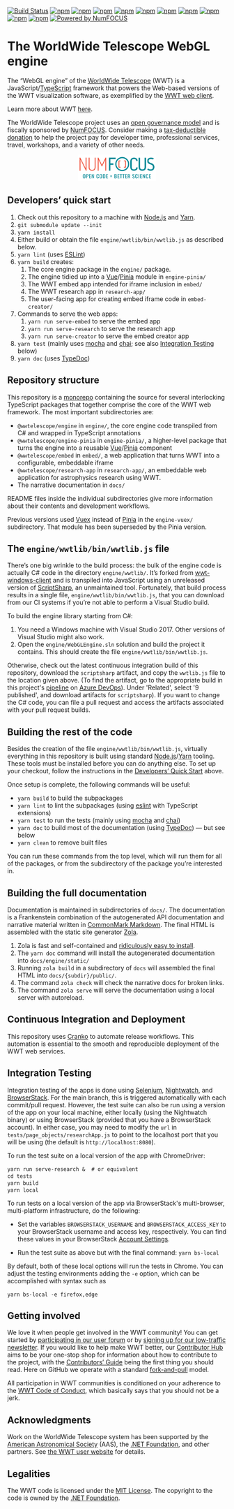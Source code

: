 [![Build Status](https://dev.azure.com/aasworldwidetelescope/WWT/_apis/build/status/WorldWideTelescope.wwt-webgl-engine?branchName=cranko)](https://dev.azure.com/aasworldwidetelescope/WWT/_build/latest?definitionId=21&branchName=cranko)
[![npm](https://img.shields.io/npm/v/@wwtelescope/astro?label=@wwtelescope/astro)](https://www.npmjs.com/package/@wwtelescope/astro)
[![npm](https://img.shields.io/npm/v/@wwtelescope/embed?label=@wwtelescope/embed)](https://www.npmjs.com/package/@wwtelescope/embed)
[![npm](https://img.shields.io/npm/v/@wwtelescope/embed-common?label=@wwtelescope/embed-common)](https://www.npmjs.com/package/@wwtelescope/embed-common)
[![npm](https://img.shields.io/npm/v/@wwtelescope/embed-creator?label=@wwtelescope/embed-creator)](https://www.npmjs.com/package/@wwtelescope/embed-creator)
[![npm](https://img.shields.io/npm/v/@wwtelescope/engine?label=@wwtelescope/engine)](https://www.npmjs.com/package/@wwtelescope/engine)
[![npm](https://img.shields.io/npm/v/@wwtelescope/engine-helpers?label=@wwtelescope/engine-helpers)](https://www.npmjs.com/package/@wwtelescope/engine-helpers)
[![npm](https://img.shields.io/npm/v/@wwtelescope/engine-types?label=@wwtelescope/engine-types)](https://www.npmjs.com/package/@wwtelescope/engine-types)
[![npm](https://img.shields.io/npm/v/@wwtelescope/engine-pinia?label=@wwtelescope/engine-pinia)](https://www.npmjs.com/package/@wwtelescope/engine-pinia)
[![npm](https://img.shields.io/npm/v/@wwtelescope/research-app?label=@wwtelescope/research-app)](https://www.npmjs.com/package/@wwtelescope/research-app)
[![npm](https://img.shields.io/npm/v/@wwtelescope/research-app-messages?label=@wwtelescope/research-app-messages)](https://www.npmjs.com/package/@wwtelescope/research-app-messages)
[![Powered by NumFOCUS](https://img.shields.io/badge/powered%20by-NumFOCUS-orange.svg?style=flat&colorA=E1523D&colorB=007D8A)](http://numfocus.org)

# The WorldWide Telescope WebGL engine

The “WebGL engine” of the [WorldWide Telescope][wwt-home] (WWT) is a
JavaScript/[TypeScript] framework that powers the Web-based versions of the WWT
visualization software, as exemplified by the [WWT web client][webclient].

Learn more about WWT [here][wwt-home].

[TypeScript]: https://www.typescriptlang.org/
[wwt-home]: https://worldwidetelescope.org/home/
[webclient]: https://worldwidetelescope.org/webclient/

[//]: # (numfocus-fiscal-sponsor-attribution)

The WorldWide Telescope project uses an [open governance
model](https://worldwidetelescope.org/about/governance/) and is fiscally
sponsored by [NumFOCUS](https://numfocus.org/). Consider making a
[tax-deductible donation](https://numfocus.org/donate-for-worldwide-telescope)
to help the project pay for developer time, professional services, travel,
workshops, and a variety of other needs.

<div align="center">
  <a href="https://numfocus.org/donate-for-worldwide-telescope">
    <img height="60px"
         src="https://raw.githubusercontent.com/numfocus/templates/master/images/numfocus-logo.png">
  </a>
</div>


## Developers’ quick start

1. Check out this repository to a machine with [Node.js] and [Yarn].
1. `git submodule update --init`
1. `yarn install`
1. Either build or obtain the file `engine/wwtlib/bin/wwtlib.js` as described
   below.
1. `yarn lint` (uses [ESLint])
1. `yarn build` creates:
   1. The core engine package in the `engine/` package.
   1. The engine tidied up into a [Vue]/[Pinia] module in `engine-pinia/`
   1. The WWT embed app intended for iframe inclusion in `embed/`
   1. The WWT research app in `research-app/`
   1. The user-facing app for creating embed iframe code in `embed-creator/`
1. Commands to serve the web apps:
   1. `yarn run serve-embed` to serve the embed app
   1. `yarn run serve-research` to serve the research app
   1. `yarn run serve-creator` to serve the embed creator app
1. `yarn test` (mainly uses [mocha] and [chai]; see also [Integration Testing] below)
1. `yarn doc` (uses [TypeDoc])

[Node.js]: https://nodejs.org/en/
[Yarn]: https://yarnpkg.com/
[Vue]: https://vuejs.org/
[Pinia]: https://pinia.vuejs.org/
[ESLint]: https://eslint.org/
[mocha]: https://mochajs.org/
[chai]: https://www.chaijs.com/
[Integration Testing]: #integration-testing
[TypeDoc]: https://typedoc.org/


## Repository structure

This repository is a [monorepo] containing the source for several interlocking
TypeScript packages that together comprise the core of the WWT web framework.
The most important subdirectories are:

[monorepo]: https://en.wikipedia.org/wiki/Monorepo

- `@wwtelescope/engine` in `engine/`, the core engine code transpiled from C# and
  wrapped in TypeScript annotations
- `@wwtelescope/engine-pinia` in `engine-pinia/`, a higher-level package that turns the
  engine into a reusable [Vue]/[Pinia] component
- `@wwtelescope/embed` in `embed/`, a web application that turns WWT into a
  configurable, embeddable iframe
- `@wwtelescope/research-app` in `research-app/`, an embeddable web application for
  astrophysics research using WWT.
- The narrative documentation in `docs/`

README files inside the individual subdirectories give more information about
their contents and development workflows.

Previous versions used [Vuex] instead of [Pinia] in the `engine-vuex/`
subdirectory. That module has been superseded by the Pinia version.

[Vuex]: https://vuex.vuejs.org/


## The `engine/wwtlib/bin/wwtlib.js` file

There’s one big wrinkle to the build process: the bulk of the engine code is
actually C# code in the directory `engine/wwtlib/`. It’s forked from
[wwt-windows-client] and is transpiled into JavaScript using an unreleased
version of [ScriptSharp], an unmaintained tool. Fortunately, that build process
results in a single file, `engine/wwtlib/bin/wwtlib.js`, that you can download
from our CI systems if you’re not able to perform a Visual Studio build.

[wwt-windows-client]: https://github.com/WorldWideTelescope/wwt-windows-client
[ScriptSharp]: https://github.com/nikhilk/scriptsharp

To build the engine library starting from C#:

1. You need a Windows machine with Visual Studio 2017. Other versions of Visual
   Studio might also work.
1. Open the `engine/WebGLEngine.sln` solution and build the project it contains.
   This should create the file `engine/wwtlib/bin/wwtlib.js`.

Otherwise, check out the latest continuous integration build of this repository,
download the `scriptsharp` artifact, and copy the `wwtlib.js` file to the location
given above. (To find the artifact, go to the appropriate build in this project's
[pipeline] on [Azure DevOps]). Under 'Related', select '9 published', and download
artifacts for `scriptsharp`). If you want to change the C# code, you can file a pull
request and access the artifacts associated with your pull request builds.

[Azure DevOps]: https://azure.microsoft.com/en-us/services/devops/?nav=min
[pipeline]: https://dev.azure.com/aasworldwidetelescope/WWT/_build?definitionId=21



## Building the rest of the code

Besides the creation of the file `engine/wwtlib/bin/wwtlib.js`, virtually
everything in this repository is built using standard [Node.js]/[Yarn] tooling.
These tools must be installed before you can do anything else. To set up your
checkout, follow the instructions in the [Developers’ Quick Start][dqs] above.

[dqs]: #developers-quick-start

Once setup is complete, the following commands will be useful:

- `yarn build` to build the subpackages
- `yarn lint` to lint the subpackages (using [eslint] with TypeScript extensions)
- `yarn test` to run the tests (mainly using [mocha] and [chai])
- `yarn doc` to build most of the documentation (using [TypeDoc]) — but see below
- `yarn clean` to remove built files

You can run these commands from the top level, which will run them for all of
the packages, or from the subdirectory of the package you’re interested in.


## Building the full documentation

Documentation is maintained in subdirectories of `docs/`. The documentation is a
Frankenstein combination of the autogenerated API documentation and narrative
material written in [CommonMark Markdown]. The final HTML is assembled with the
static site generator [Zola].

[CommonMark Markdown]: https://commonmark.org/
[Zola]: https://getzola.org/
[TypeDoc]: https://typedoc.org/

1. Zola is fast and self-contained and [ridiculously easy to
   install][install-zola].
1. The `yarn doc` command will install the autogenerated documentation into
   `docs/engine/static/`
1. Running `zola build` in a subdirectory of `docs` will assembled the final HTML
   into `docs/{subdir}/public/`.
1. The command `zola check` will check the narrative docs for broken links.
1. The command `zola serve` will serve the documentation using a local server
   with autoreload.

[install-zola]: https://www.getzola.org/documentation/getting-started/installation/


## Continuous Integration and Deployment

This repository uses [Cranko] to automate release workflows. This automation is
essential to the smooth and reproducible deployment of the WWT web services.

[Cranko]: https://pkgw.github.io/cranko/


## Integration Testing

Integration testing of the apps is done using [Selenium], [Nightwatch], and
[BrowserStack]. For the main branch, this is triggered automatically with each
commit/pull request. However, the test suite can also be run using a version of
the app on your local machine, either locally (using the Nightwatch binary) or
using BrowserStack (provided that you have a BrowserStack account). In either
case, you may need to modify the `url` in `tests/page_objects/researchApp.js` to
point to the localhost port that you will be using (the default is
`http://localhost:8080`).

[Selenium]: https://www.selenium.dev/
[Nightwatch]: https://nightwatchjs.org/
[BrowserStack]: https://www.browserstack.com/

To run the test suite on a local version of the app with ChromeDriver:

```
yarn run serve-research &  # or equivalent
cd tests
yarn build
yarn local
```

To run tests on a local version of the app via BrowserStack's multi-browser,
multi-platform infrastructure, do the following:

* Set the variables `BROWSERSTACK_USERNAME` and `BROWSERSTACK_ACCESS_KEY` to your BrowserStack
username and access key, respectively. You can find these values in your BrowserStack
[Account Settings].

[Account Settings]: https://www.browserstack.com/accounts/settings

* Run the test suite as above but with the final command: `yarn bs-local`

By default, both of these local options will run the tests in Chrome. You can
adjust the testing environments adding the `-e` option, which can be
accomplished with syntax such as

```
yarn bs-local -e firefox,edge
```


## Getting involved

We love it when people get involved in the WWT community! You can get started
by [participating in our user forum] or by
[signing up for our low-traffic newsletter]. If you would like to help make
WWT better, our [Contributor Hub] aims to be your one-stop shop for
information about how to contribute to the project, with the
[Contributors’ Guide] being the first thing you should read. Here on GitHub we
operate with a standard [fork-and-pull] model.

[participating in our user forum]: https://wwt-forum.org/
[signing up for our low-traffic newsletter]: https://bit.ly/wwt-signup
[Contributor Hub]: https://worldwidetelescope.github.io/
[Contributors’ Guide]: https://worldwidetelescope.github.io/contributing/
[fork-and-pull]: https://help.github.com/en/articles/about-collaborative-development-models

All participation in WWT communities is conditioned on your adherence to the
[WWT Code of Conduct], which basically says that you should not be a jerk.

[WWT Code of Conduct]: https://worldwidetelescope.github.io/code-of-conduct/


## Acknowledgments

Work on the WorldWide Telescope system has been supported by the [American
Astronomical Society] (AAS), the [.NET Foundation], and other partners. See [the
WWT user website][acks] for details.

[American Astronomical Society]: https://aas.org/
[.NET Foundation]: https://dotnetfoundation.org/
[acks]: https://worldwidetelescope.org/about/acknowledgments/


## Legalities

The WWT code is licensed under the [MIT License]. The copyright to the code is
owned by the [.NET Foundation].

[MIT License]: https://opensource.org/licenses/MIT
